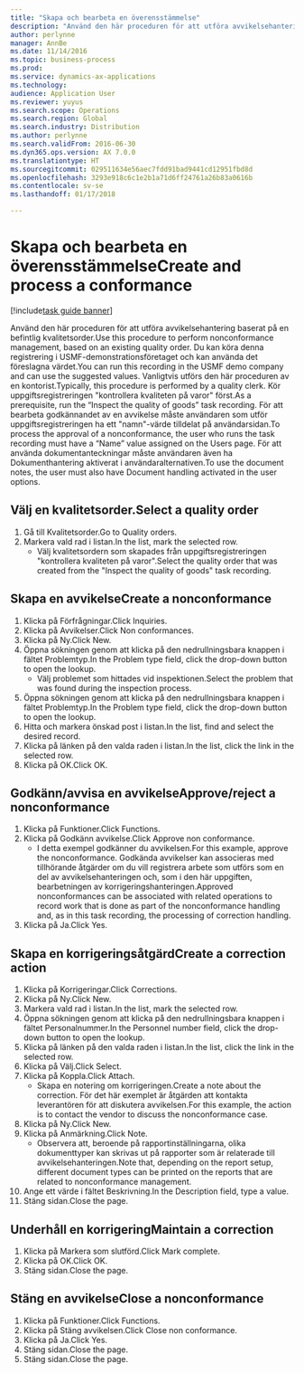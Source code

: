 ```yaml
---
title: "Skapa och bearbeta en överensstämmelse"
description: "Använd den här proceduren för att utföra avvikelsehantering baserat på en befintlig kvalitetsorder."
author: perlynne
manager: AnnBe
ms.date: 11/14/2016
ms.topic: business-process
ms.prod: 
ms.service: dynamics-ax-applications
ms.technology: 
audience: Application User
ms.reviewer: yuyus
ms.search.scope: Operations
ms.search.region: Global
ms.search.industry: Distribution
ms.author: perlynne
ms.search.validFrom: 2016-06-30
ms.dyn365.ops.version: AX 7.0.0
ms.translationtype: HT
ms.sourcegitcommit: 029511634e56aec7fdd91bad9441cd12951fbd8d
ms.openlocfilehash: 3293e918c6c1e2b1a71d6ff24761a26b83a0616b
ms.contentlocale: sv-se
ms.lasthandoff: 01/17/2018

---
```

# <a name="create-and-process-a-conformance"></a><span data-ttu-id="c5ffc-103">Skapa och bearbeta en överensstämmelse</span><span class="sxs-lookup"><span data-stu-id="c5ffc-103">Create and process a conformance</span></span>

[!include[task guide banner](../../includes/task-guide-banner.md)]

<span data-ttu-id="c5ffc-104">Använd den här proceduren för att utföra avvikelsehantering baserat på en befintlig kvalitetsorder.</span><span class="sxs-lookup"><span data-stu-id="c5ffc-104">Use this procedure to perform nonconformance management, based on an existing quality order.</span></span> <span data-ttu-id="c5ffc-105">Du kan köra denna registrering i USMF-demonstrationsföretaget och kan använda det föreslagna värdet.</span><span class="sxs-lookup"><span data-stu-id="c5ffc-105">You can run this recording in the USMF demo company and can use the suggested values.</span></span> <span data-ttu-id="c5ffc-106">Vanligtvis utförs den här proceduren av en kontorist.</span><span class="sxs-lookup"><span data-stu-id="c5ffc-106">Typically, this procedure is performed by a quality clerk.</span></span>  <span data-ttu-id="c5ffc-107">Kör uppgiftsregistreringen "kontrollera kvaliteten på varor" först.</span><span class="sxs-lookup"><span data-stu-id="c5ffc-107">As a prerequisite, run the “Inspect the quality of goods” task recording.</span></span> <span data-ttu-id="c5ffc-108">För att bearbeta godkännandet av en avvikelse måste användaren som utför uppgiftsregistreringen ha ett "namn"-värde tilldelat på användarsidan.</span><span class="sxs-lookup"><span data-stu-id="c5ffc-108">To process the approval of a nonconformance, the user who runs the task recording must have a “Name” value assigned on the Users page.</span></span> <span data-ttu-id="c5ffc-109">För att använda dokumentanteckningar måste användaren även ha Dokumenthantering aktiverat i användaralternativen.</span><span class="sxs-lookup"><span data-stu-id="c5ffc-109">To use the document notes, the user must also have Document handling activated in the user options.</span></span>


## <a name="select-a-quality-order"></a><span data-ttu-id="c5ffc-110">Välj en kvalitetsorder.</span><span class="sxs-lookup"><span data-stu-id="c5ffc-110">Select a quality order</span></span>
1. <span data-ttu-id="c5ffc-111">Gå till Kvalitetsorder.</span><span class="sxs-lookup"><span data-stu-id="c5ffc-111">Go to Quality orders.</span></span>
2. <span data-ttu-id="c5ffc-112">Markera vald rad i listan.</span><span class="sxs-lookup"><span data-stu-id="c5ffc-112">In the list, mark the selected row.</span></span>
    * <span data-ttu-id="c5ffc-113">Välj kvalitetsordern som skapades från uppgiftsregistreringen "kontrollera kvaliteten på varor".</span><span class="sxs-lookup"><span data-stu-id="c5ffc-113">Select the quality order that was created from the "Inspect the quality of goods" task recording.</span></span>  

## <a name="create-a-nonconformance"></a><span data-ttu-id="c5ffc-114">Skapa en avvikelse</span><span class="sxs-lookup"><span data-stu-id="c5ffc-114">Create a nonconformance</span></span>
1. <span data-ttu-id="c5ffc-115">Klicka på Förfrågningar.</span><span class="sxs-lookup"><span data-stu-id="c5ffc-115">Click Inquiries.</span></span>
2. <span data-ttu-id="c5ffc-116">Klicka på Avvikelser.</span><span class="sxs-lookup"><span data-stu-id="c5ffc-116">Click Non conformances.</span></span>
3. <span data-ttu-id="c5ffc-117">Klicka på Ny.</span><span class="sxs-lookup"><span data-stu-id="c5ffc-117">Click New.</span></span>
4. <span data-ttu-id="c5ffc-118">Öppna sökningen genom att klicka på den nedrullningsbara knappen i fältet Problemtyp.</span><span class="sxs-lookup"><span data-stu-id="c5ffc-118">In the Problem type field, click the drop-down button to open the lookup.</span></span>
    * <span data-ttu-id="c5ffc-119">Välj problemet som hittades vid inspektionen.</span><span class="sxs-lookup"><span data-stu-id="c5ffc-119">Select the problem that was found during the inspection process.</span></span>  
5. <span data-ttu-id="c5ffc-120">Öppna sökningen genom att klicka på den nedrullningsbara knappen i fältet Problemtyp.</span><span class="sxs-lookup"><span data-stu-id="c5ffc-120">In the Problem type field, click the drop-down button to open the lookup.</span></span>
6. <span data-ttu-id="c5ffc-121">Hitta och markera önskad post i listan.</span><span class="sxs-lookup"><span data-stu-id="c5ffc-121">In the list, find and select the desired record.</span></span>
7. <span data-ttu-id="c5ffc-122">Klicka på länken på den valda raden i listan.</span><span class="sxs-lookup"><span data-stu-id="c5ffc-122">In the list, click the link in the selected row.</span></span>
8. <span data-ttu-id="c5ffc-123">Klicka på OK.</span><span class="sxs-lookup"><span data-stu-id="c5ffc-123">Click OK.</span></span>

## <a name="approvereject-a-nonconformance"></a><span data-ttu-id="c5ffc-124">Godkänn/avvisa en avvikelse</span><span class="sxs-lookup"><span data-stu-id="c5ffc-124">Approve/reject a nonconformance</span></span>
1. <span data-ttu-id="c5ffc-125">Klicka på Funktioner.</span><span class="sxs-lookup"><span data-stu-id="c5ffc-125">Click Functions.</span></span>
2. <span data-ttu-id="c5ffc-126">Klicka på Godkänn avvikelse.</span><span class="sxs-lookup"><span data-stu-id="c5ffc-126">Click Approve non conformance.</span></span>
    * <span data-ttu-id="c5ffc-127">I detta exempel godkänner du avvikelsen.</span><span class="sxs-lookup"><span data-stu-id="c5ffc-127">For this example, approve the nonconformance.</span></span> <span data-ttu-id="c5ffc-128">Godkända avvikelser kan associeras med tillhörande åtgärder om du vill registrera arbete som utförs som en del av avvikelsehanteringen och, som i den här uppgiften, bearbetningen av korrigeringshanteringen.</span><span class="sxs-lookup"><span data-stu-id="c5ffc-128">Approved nonconformances can be associated with related operations to record work that is done as part of the nonconformance handling and, as in this task recording, the processing of correction handling.</span></span>  
3. <span data-ttu-id="c5ffc-129">Klicka på Ja.</span><span class="sxs-lookup"><span data-stu-id="c5ffc-129">Click Yes.</span></span>

## <a name="create-a-correction-action"></a><span data-ttu-id="c5ffc-130">Skapa en korrigeringsåtgärd</span><span class="sxs-lookup"><span data-stu-id="c5ffc-130">Create a correction action</span></span>
1. <span data-ttu-id="c5ffc-131">Klicka på Korrigeringar.</span><span class="sxs-lookup"><span data-stu-id="c5ffc-131">Click Corrections.</span></span>
2. <span data-ttu-id="c5ffc-132">Klicka på Ny.</span><span class="sxs-lookup"><span data-stu-id="c5ffc-132">Click New.</span></span>
3. <span data-ttu-id="c5ffc-133">Markera vald rad i listan.</span><span class="sxs-lookup"><span data-stu-id="c5ffc-133">In the list, mark the selected row.</span></span>
4. <span data-ttu-id="c5ffc-134">Öppna sökningen genom att klicka på den nedrullningsbara knappen i fältet Personalnummer.</span><span class="sxs-lookup"><span data-stu-id="c5ffc-134">In the Personnel number field, click the drop-down button to open the lookup.</span></span>
5. <span data-ttu-id="c5ffc-135">Klicka på länken på den valda raden i listan.</span><span class="sxs-lookup"><span data-stu-id="c5ffc-135">In the list, click the link in the selected row.</span></span>
6. <span data-ttu-id="c5ffc-136">Klicka på Välj.</span><span class="sxs-lookup"><span data-stu-id="c5ffc-136">Click Select.</span></span>
7. <span data-ttu-id="c5ffc-137">Klicka på Koppla.</span><span class="sxs-lookup"><span data-stu-id="c5ffc-137">Click Attach.</span></span>
    * <span data-ttu-id="c5ffc-138">Skapa en notering om korrigeringen.</span><span class="sxs-lookup"><span data-stu-id="c5ffc-138">Create a note about the correction.</span></span> <span data-ttu-id="c5ffc-139">För det här exemplet är åtgärden att kontakta leverantören för att diskutera avvikelsen.</span><span class="sxs-lookup"><span data-stu-id="c5ffc-139">For this example, the action is to contact the vendor to discuss the nonconformance case.</span></span>  
8. <span data-ttu-id="c5ffc-140">Klicka på Ny.</span><span class="sxs-lookup"><span data-stu-id="c5ffc-140">Click New.</span></span>
9. <span data-ttu-id="c5ffc-141">Klicka på Anmärkning.</span><span class="sxs-lookup"><span data-stu-id="c5ffc-141">Click Note.</span></span>
    * <span data-ttu-id="c5ffc-142">Observera att, beroende på rapportinställningarna, olika dokumenttyper kan skrivas ut på rapporter som är relaterade till avvikelsehanteringen.</span><span class="sxs-lookup"><span data-stu-id="c5ffc-142">Note that, depending on the report setup, different document types can be printed on the reports that are related to nonconformance management.</span></span>  
10. <span data-ttu-id="c5ffc-143">Ange ett värde i fältet Beskrivning.</span><span class="sxs-lookup"><span data-stu-id="c5ffc-143">In the Description field, type a value.</span></span>
11. <span data-ttu-id="c5ffc-144">Stäng sidan.</span><span class="sxs-lookup"><span data-stu-id="c5ffc-144">Close the page.</span></span>

## <a name="maintain-a-correction"></a><span data-ttu-id="c5ffc-145">Underhåll en korrigering</span><span class="sxs-lookup"><span data-stu-id="c5ffc-145">Maintain a correction</span></span>
1. <span data-ttu-id="c5ffc-146">Klicka på Markera som slutförd.</span><span class="sxs-lookup"><span data-stu-id="c5ffc-146">Click Mark complete.</span></span>
2. <span data-ttu-id="c5ffc-147">Klicka på OK.</span><span class="sxs-lookup"><span data-stu-id="c5ffc-147">Click OK.</span></span>
3. <span data-ttu-id="c5ffc-148">Stäng sidan.</span><span class="sxs-lookup"><span data-stu-id="c5ffc-148">Close the page.</span></span>

## <a name="close-a-nonconformance"></a><span data-ttu-id="c5ffc-149">Stäng en avvikelse</span><span class="sxs-lookup"><span data-stu-id="c5ffc-149">Close a nonconformance</span></span>
1. <span data-ttu-id="c5ffc-150">Klicka på Funktioner.</span><span class="sxs-lookup"><span data-stu-id="c5ffc-150">Click Functions.</span></span>
2. <span data-ttu-id="c5ffc-151">Klicka på Stäng avvikelsen.</span><span class="sxs-lookup"><span data-stu-id="c5ffc-151">Click Close non conformance.</span></span>
3. <span data-ttu-id="c5ffc-152">Klicka på Ja.</span><span class="sxs-lookup"><span data-stu-id="c5ffc-152">Click Yes.</span></span>
4. <span data-ttu-id="c5ffc-153">Stäng sidan.</span><span class="sxs-lookup"><span data-stu-id="c5ffc-153">Close the page.</span></span>
5. <span data-ttu-id="c5ffc-154">Stäng sidan.</span><span class="sxs-lookup"><span data-stu-id="c5ffc-154">Close the page.</span></span>

